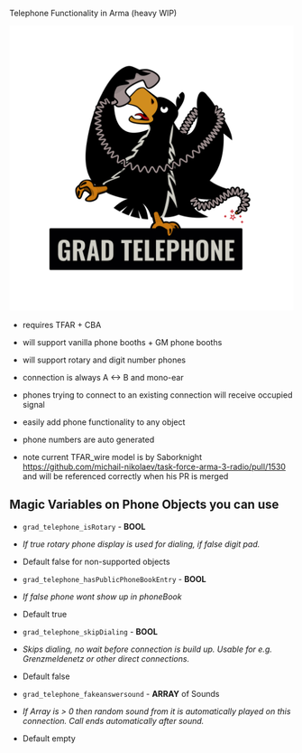 Telephone Functionality in Arma (heavy WIP)

![](logo_telephone_adler.png)

* requires TFAR + CBA
* will support vanilla phone booths + GM phone booths
* will support rotary and digit number phones
* connection is always A <-> B and mono-ear
* phones trying to connect to an existing connection will receive occupied signal
* easily add phone functionality to any object
* phone numbers are auto generated


* note current TFAR_wire model is by Saborknight
https://github.com/michail-nikolaev/task-force-arma-3-radio/pull/1530
and will be referenced correctly when his PR is merged



## Magic Variables on Phone Objects you can use

* `grad_telephone_isRotary` - **BOOL**
* _If true rotary phone display is used for dialing, if false digit pad._
* Default false for non-supported objects

* `grad_telephone_hasPublicPhoneBookEntry` - **BOOL**
* _If false phone wont show up in phoneBook_
* Default true

* `grad_telephone_skipDialing` - **BOOL**
* _Skips dialing, no wait before connection is build up. Usable for e.g. Grenzmeldenetz or other direct connections._
* Default false

* `grad_telephone_fakeanswersound` - **ARRAY** of Sounds
* _If Array is > 0 then random sound from it is automatically played on this connection. Call ends automatically after sound._
* Default empty
